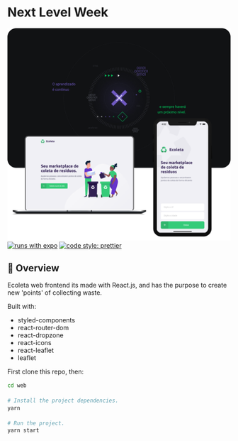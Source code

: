 # Next Level Week

![Ecoleta web](/assets/ecoleta.png)
[![runs with expo](https://img.shields.io/badge/code%20style-universe-lightgrey?style=flat-square)](https://github.com/expo/expo/tree/master/packages/eslint-config-universe) [![code style: prettier](https://img.shields.io/badge/code_style-prettier-ff69b4.svg?style=flat-square)](https://github.com/prettier/prettier)

## 🚀 Overview

Ecoleta web frontend its made with React.js, and has the purpose to create new 'points' of collecting waste.

Built with:
- styled-components
- react-router-dom
- react-dropzone
- react-icons
- react-leaflet
- leaflet

First clone this repo, then:
```sh
cd web

# Install the project dependencies.
yarn

# Run the project.
yarn start
```
